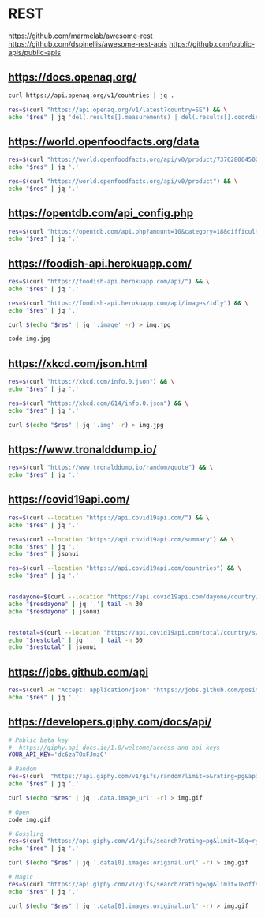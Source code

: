 # REST

https://github.com/marmelab/awesome-rest
https://github.com/dspinellis/awesome-rest-apis
https://github.com/public-apis/public-apis

## https://docs.openaq.org/

```sh
curl https://api.openaq.org/v1/countries | jq .

res=$(curl "https://api.openaq.org/v1/latest?country=SE") && \
echo "$res" | jq 'del(.results[].measurements) | del(.results[].coordinates)'
```

## https://world.openfoodfacts.org/data

```sh
res=$(curl "https://world.openfoodfacts.org/api/v0/product/737628064502.json") && \
echo "$res" | jq '.'

res=$(curl "https://world.openfoodfacts.org/api/v0/product") && \
echo "$res" | jq '.'
```

## https://opentdb.com/api_config.php

```sh
res=$(curl "https://opentdb.com/api.php?amount=10&category=18&difficulty=medium&type=boolean") && \
echo "$res" | jq '.'
```

## https://foodish-api.herokuapp.com/

```sh
res=$(curl "https://foodish-api.herokuapp.com/api/") && \
echo "$res" | jq '.'

res=$(curl "https://foodish-api.herokuapp.com/api/images/idly") && \
echo "$res" | jq '.'

curl $(echo "$res" | jq '.image' -r) > img.jpg

code img.jpg
```

## https://xkcd.com/json.html

```sh
res=$(curl "https://xkcd.com/info.0.json") && \
echo "$res" | jq '.'

res=$(curl "https://xkcd.com/614/info.0.json") && \
echo "$res" | jq '.'

curl $(echo "$res" | jq '.img' -r) > img.jpg
```

## https://www.tronalddump.io/

```sh
res=$(curl "https://www.tronalddump.io/random/quote") && \
echo "$res" | jq '.'
```

## https://covid19api.com/

```sh
res=$(curl --location "https://api.covid19api.com/") && \
echo "$res" | jq '.'

res=$(curl --location "https://api.covid19api.com/summary") && \
echo "$res" | jq '.'
echo "$res" | jsonui

res=$(curl --location "https://api.covid19api.com/countries") && \
echo "$res" | jq '.'


resdayone=$(curl --location "https://api.covid19api.com/dayone/country/sweden") && \
echo "$resdayone" | jq '.'| tail -n 30
echo "$resdayone" | jsonui


restotal=$(curl --location "https://api.covid19api.com/total/country/sweden") && \
echo "$restotal" | jq '.' | tail -n 30
echo "$restotal" | jsonui

```

## https://jobs.github.com/api

```sh
res=$(curl -H "Accept: application/json" "https://jobs.github.com/positions?location=uk&search=java&full_time=true") && \
echo "$res" | jq '.'
```

## https://developers.giphy.com/docs/api/

```sh
# Public beta key
#  https://giphy.api-docs.io/1.0/welcome/access-and-api-keys
YOUR_API_KEY='dc6zaTOxFJmzC'

# Random
res=$(curl  "https://api.giphy.com/v1/gifs/random?limit=5&rating=pg&api_key=$YOUR_API_KEY") && \
echo "$res" | jq '.'

curl $(echo "$res" | jq '.data.image_url' -r) > img.gif

# Open
code img.gif

# Gossling
res=$(curl "https://api.giphy.com/v1/gifs/search?rating=pg&limit=1&q=ryan+gossling&api_key=$YOUR_API_KEY") && \
echo "$res" | jq '.'

curl $(echo "$res" | jq '.data[0].images.original.url' -r) > img.gif

# Magic
res=$(curl "https://api.giphy.com/v1/gifs/search?rating=pg&limit=1&offset=1&q=magic&api_key=$YOUR_API_KEY") && \
echo "$res" | jq '.'

curl $(echo "$res" | jq '.data[0].images.original.url' -r) > img.gif
```
